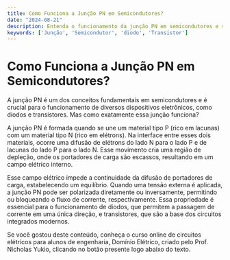 ```yaml
---
title: Como Funciona a Junção PN em Semicondutores?
date: "2024-08-21"
description: Entenda o funcionamento da junção PN em semicondutores e sua importância em dispositivos eletrônicos.
keywords: ['Junção', 'Semicondutor', 'diodo', 'Transistor']
---
```


# Como Funciona a Junção PN em Semicondutores?

A junção PN é um dos conceitos fundamentais em semicondutores e é crucial para o funcionamento de diversos dispositivos eletrônicos, como diodos e transistores. Mas como exatamente essa junção funciona?

A junção PN é formada quando se une um material tipo P (rico em lacunas) com um material tipo N (rico em elétrons). Na interface entre esses dois materiais, ocorre uma difusão de elétrons do lado N para o lado P e de lacunas do lado P para o lado N. Esse movimento cria uma região de depleção, onde os portadores de carga são escassos, resultando em um campo elétrico interno.

Esse campo elétrico impede a continuidade da difusão de portadores de carga, estabelecendo um equilíbrio. Quando uma tensão externa é aplicada, a junção PN pode ser polarizada diretamente ou inversamente, permitindo ou bloqueando o fluxo de corrente, respectivamente. Essa propriedade é essencial para o funcionamento de diodos, que permitem a passagem de corrente em uma única direção, e transistores, que são a base dos circuitos integrados modernos.

Se você gostou deste conteúdo, conheça o curso online de circuitos elétricos para alunos de engenharia, Domínio Elétrico, criado pelo Prof. Nicholas Yukio, clicando no botão presente logo abaixo do texto.